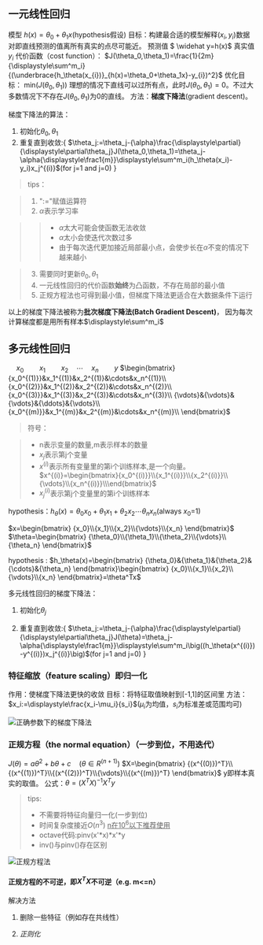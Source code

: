 ## 一元线性回归

模型 $h(x)=\theta_0+\theta_1x$(hypothesis假设)
目标：构建最合适的模型解释$(x_i,y_i)$数据对即直线预测的值离所有真实的点尽可能近。
预测值 $ \widehat y=h(x)$ 真实值 $y_i$
代价函数（cost function）： $J(\theta_0,\theta_1)=\frac{1}{2m}{\displaystyle\sum^m_i}{(\underbrace{h_\theta(x_{i})}_{h(x)=\theta_0+\theta_1x}-y_{i})^2}$
优化目标： min$\big(J(\theta_0,\theta_1)\big)$
理想的情况下直线可以过所有点，此时$J(\theta_0,\theta_1)=0$。不过大多数情况下不存在$J(\theta_0,\theta_1)$为0的直线。
方法：**梯度下降法**(gradient descent)。

梯度下降法的算法：

1. 初始化$\theta_0,\theta_1$
2. 重复直到收敛:{
    $\theta_j:=\theta_j-{\alpha}\frac{\displaystyle\partial}{\displaystyle\partial\theta_j}J(\theta_0,\theta_1)=\theta_j-\alpha{\displaystyle\frac1{m}}\displaystyle\sum^m_i(h_\theta(x_i)-y_i)x_j^{(i)}$(for j=1 and j=0)
}

>tips：

>1. ":="赋值运算符
>2. $\alpha$表示学习率

>>+ $\alpha$太大可能会使函数无法收敛
>>+ $\alpha$太小会使迭代次数过多
>>+ 由于每次迭代更加接近局部最小点，会使步长在$\alpha$不变的情况下越来越小

>3. 需要同时更新$\theta_0,\theta_1$
>4. 一元线性回归的代价函数**始终**为凸函数，不存在局部的最小值
>5. 正规方程法也可得到最小值，但梯度下降法更适合在大数据条件下运行

以上的梯度下降法被称为**批次梯度下降法(Batch Gradient Descent)**，
因为每次计算梯度都是用所有样本$\displaystyle\sum^m_i$

## 多元线性回归

$\quad x_0\qquad x_1\qquad x_2\quad\cdots\quad x_n\qquad y$
$\begin{bmatrix}
{x_0^{(1)}}&x_1^{(1)}&x_2^{(1)}&\cdots&x_n^{(1)}\\
{x_0^{(2)}}&x_1^{(2)}&x_2^{(2)}&\cdots&x_n^{(2)}\\
{x_0^{(3)}}&x_1^{(3)}&x_2^{(3)}&\cdots&x_n^{(3)}\\
{\vdots}&{\vdots}&{\vdots}&{\ddots}&{\vdots}\\
{x_0^{(m)}}&x_1^{(m)}&x_2^{(m)}&\cdots&x_n^{(m)}\\
\end{bmatrix}$
>符号：

>+ n表示变量的数量,m表示样本的数量
>+ $x_j$表示第j个变量
>+ $x^{(i)}$表示所有变量里的第i个训练样本,是一个向量。$x^{(i)}=\begin{bmatrix}{x_0^{(i)}}\\{x_1^{(i)}}\\{x_2^{(i)}}\\{\vdots}\\{x_n^{(i)}}\\\end{bmatrix}$
>+ $x^{(i)}_j$表示第j个变量里的第i个训练样本

hypothesis：$h_\theta(x)=\theta_0x_0+\theta_1x_1+\theta_2x_2\cdots\theta_nx_n$(always $x_0$=1)

$x=\begin{bmatrix}
{x_0}\\{x_1}\\{x_2}\\{\vdots}\\{x_n}
\end{bmatrix}$  $\theta=\begin{bmatrix}
{\theta_0}\\{\theta_1}\\{\theta_2}\\{\vdots}\\{\theta_n}
\end{bmatrix}$

hypothesis : $h_\theta(x)=\begin{bmatrix}
{\theta_0}&{\theta_1}&{\theta_2}&{\cdots}&{\theta_n}
\end{bmatrix}\begin{bmatrix}
{x_0}\\{x_1}\\{x_2}\\{\vdots}\\{x_n}
\end{bmatrix}=\theta^Tx$

多元线性回归的梯度下降法：

1. 初始化$\theta_j$

2. 重复直到收敛:{
    $\theta_j:=\theta_j-{\alpha}\frac{\displaystyle\partial}{\displaystyle\partial\theta_j}J(\theta)=\theta_j-\alpha{\displaystyle\frac1{m}}\displaystyle\sum^m_i\big((h_\theta(x^{(i)})-y^{(i)})x_j^{(i)}\big)$(for j=1 and j=0)
}

### 特征缩放（feature scaling）即归一化

作用：使梯度下降法更快的收敛
目标：将特征取值映射到[-1,1]的区间里
方法：$x_i:=\displaystyle\frac{x_i-\mu_i}{s_i}$($\mu_i$为均值，$s_i$为标准差或范围均可)

![正确参数下的梯度下降法](https://i.loli.net/2019/12/21/rsg8cXRwSZGdlmN.png)

### 正规方程（the normal equation）（一步到位，不用迭代）

$J(\theta)=a\theta^2+b\theta+c\quad (\theta\in R^{(n+1)})$
$X=\begin{bmatrix}
{(x^{(0)})^T}\\{(x^{(1)})^T}\\{(x^{(2)})^T}\\{\vdots}\\{(x^{(m)})^T}
\end{bmatrix}$
y即样本真实的取值。
公式：$\theta=(X^TX)^{-1}X^Ty$
>tips:
>+ 不需要将特征向量归一化(一步到位)
>+ 时间复杂度接近$O(n^3)$ <u>n在$10^6$以下推荐使用</u>
>+ octave代码:pinv(x'*x)*x'*y
>+ inv()与pinv()存在区别

![正规方程法](https://i.loli.net/2019/12/21/xySJ6TUWeHAF4CP.png)


#### 正规方程的不可逆，即$X^TX$不可逆（e.g. m<=n）

解决方法

1. 删除一些特征（例如存在共线性）

2. *正则化*
